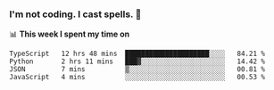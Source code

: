 ### I'm not coding. I cast spells. 🎩

📊 **This week I spent my time on**
<!--START_SECTION:waka-->
```text
TypeScript   12 hrs 48 mins  █████████████████████░░░░   84.21 % 
Python       2 hrs 11 mins   ███▓░░░░░░░░░░░░░░░░░░░░░   14.42 % 
JSON         7 mins          ▒░░░░░░░░░░░░░░░░░░░░░░░░   00.81 % 
JavaScript   4 mins          ░░░░░░░░░░░░░░░░░░░░░░░░░   00.53 % 
```
<!--END_SECTION:waka-->
